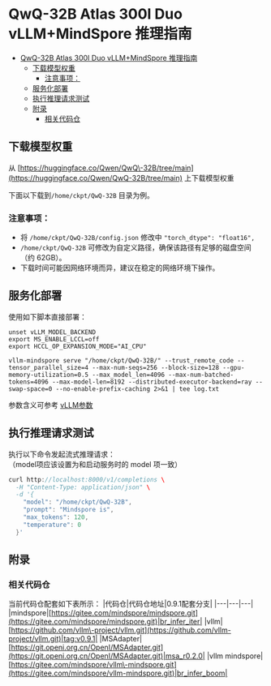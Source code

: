 # QwQ-32B Atlas 300I Duo vLLM+MindSpore 推理指南
- [QwQ-32B Atlas 300I Duo vLLM+MindSpore 推理指南](#qwq-32b-atlas-300i-duo-vllmmindspore-推理指南)
  - [下载模型权重](#下载模型权重)
    - [注意事项：](#注意事项)
  - [服务化部署](#服务化部署)
  - [执行推理请求测试](#执行推理请求测试)
  - [附录](#附录)
    - [相关代码仓](#相关代码仓)

## 下载模型权重

从 [https://huggingface.co/Qwen/QwQ\-32B/tree/main](https://huggingface.co/Qwen/QwQ-32B/tree/main) 上下载模型权重

下面以下载到`/home/ckpt/QwQ-32B` 目录为例。

### 注意事项：

- 将 `/home/ckpt/QwQ-32B/config.json` 修改中 `"torch_dtype": "float16",`
- `/home/ckpt/QwQ-32B` 可修改为自定义路径，确保该路径有足够的磁盘空间（约 62GB）。
- 下载时间可能因网络环境而异，建议在稳定的网络环境下操作。

## 服务化部署

使用如下脚本直接部署：

```shell
unset vLLM_MODEL_BACKEND
export MS_ENABLE_LCCL=off
export HCCL_OP_EXPANSION_MODE="AI_CPU"

vllm-mindspore serve "/home/ckpt/QwQ-32B/" --trust_remote_code --tensor_parallel_size=4 --max-num-seqs=256 --block-size=128 --gpu-memory-utilization=0.5 --max_model_len=4096 --max-num-batched-tokens=4096 --max-model-len=8192 --distributed-executor-backend=ray --swap-space=0 --no-enable-prefix-caching 2>&1 | tee log.txt
```

参数含义可参考 [vLLM参数](https://docs.vllm.ai/en/latest/cli/index.html)

## 执行推理请求测试

执行以下命令发起流式推理请求：  
（model项应该设置为和启动服务时的 model 项一致）

```cpp
curl http://localhost:8000/v1/completions \
  -H "Content-Type: application/json" \
  -d '{
    "model": "/home/ckpt/QwQ-32B",
    "prompt": "Mindspore is",
    "max_tokens": 120,
    "temperature": 0
  }'
```

## 附录
### 相关代码仓
当前代码仓配套如下表所示：
|代码仓|代码仓地址|0.9.1配套分支|
|---|---|---|
|mindspore|[https://gitee.com/mindspore/mindspore.git](https://gitee.com/mindspore/mindspore.git)|br_infer_iter|
|vllm|[https://github.com/vllm\-project/vllm.git](https://github.com/vllm-project/vllm.git)|tag:v0.9.1|
|MSAdapter|[https://git.openi.org.cn/OpenI/MSAdapter.git](https://git.openi.org.cn/OpenI/MSAdapter.git)|msa_r0.2.0|
|vllm mindspore|[https://gitee.com/mindspore/vllm\-mindspore.git](https://gitee.com/mindspore/vllm-mindspore.git)|br_infer_boom|
